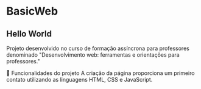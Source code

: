 # BasicWeb
## Hello World

Projeto desenvolvido no curso de formação assíncrona para professores denominado "Desenvolvimento web: ferramentas e orientações para professores."

🔨 Funcionalidades do projeto
A criação da página proporciona um primeiro contato utilizando as linguagens HTML, CSS e JavaScript.
